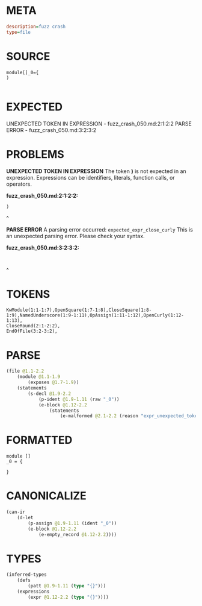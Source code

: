 # META
~~~ini
description=fuzz crash
type=file
~~~
# SOURCE
~~~roc
module[]_0={
)
 
~~~
# EXPECTED
UNEXPECTED TOKEN IN EXPRESSION - fuzz_crash_050.md:2:1:2:2
PARSE ERROR - fuzz_crash_050.md:3:2:3:2
# PROBLEMS
**UNEXPECTED TOKEN IN EXPRESSION**
The token **)** is not expected in an expression.
Expressions can be identifiers, literals, function calls, or operators.

**fuzz_crash_050.md:2:1:2:2:**
```roc
)
```
^


**PARSE ERROR**
A parsing error occurred: `expected_expr_close_curly`
This is an unexpected parsing error. Please check your syntax.

**fuzz_crash_050.md:3:2:3:2:**
```roc
 
```
 ^


# TOKENS
~~~zig
KwModule(1:1-1:7),OpenSquare(1:7-1:8),CloseSquare(1:8-1:9),NamedUnderscore(1:9-1:11),OpAssign(1:11-1:12),OpenCurly(1:12-1:13),
CloseRound(2:1-2:2),
EndOfFile(3:2-3:2),
~~~
# PARSE
~~~clojure
(file @1.1-2.2
	(module @1.1-1.9
		(exposes @1.7-1.9))
	(statements
		(s-decl @1.9-2.2
			(p-ident @1.9-1.11 (raw "_0"))
			(e-block @1.12-2.2
				(statements
					(e-malformed @2.1-2.2 (reason "expr_unexpected_token")))))))
~~~
# FORMATTED
~~~roc
module []
_0 = {
	
}

~~~
# CANONICALIZE
~~~clojure
(can-ir
	(d-let
		(p-assign @1.9-1.11 (ident "_0"))
		(e-block @1.12-2.2
			(e-empty_record @1.12-2.2))))
~~~
# TYPES
~~~clojure
(inferred-types
	(defs
		(patt @1.9-1.11 (type "{}")))
	(expressions
		(expr @1.12-2.2 (type "{}"))))
~~~
